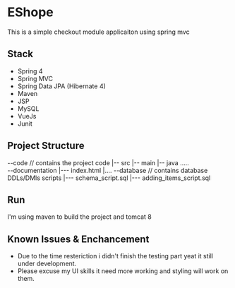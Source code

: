 # EShope
This is a simple checkout module applicaiton using spring mvc

## Stack
- Spring 4
- Spring MVC
- Spring Data JPA (Hibernate 4)
- Maven
- JSP
- MySQL
- VueJs 
- Junit

## Project Structure

--code // contains the project code 
	|-- src
		|-- main
			|-- java
	.....		
--documentation
	|--- index.html
	|....
--database // contains database DDLs/DMls  scripts 
	|--- schema_script.sql
	|--- adding_items_script.sql


## Run
I'm using maven to build the project and tomcat 8 	


## Known Issues & Enchancement 
- Due to the time resteriction i didn't finish the testing part yeat it still under development.
- Please excuse my UI skills it need more working and styling will work on them.


